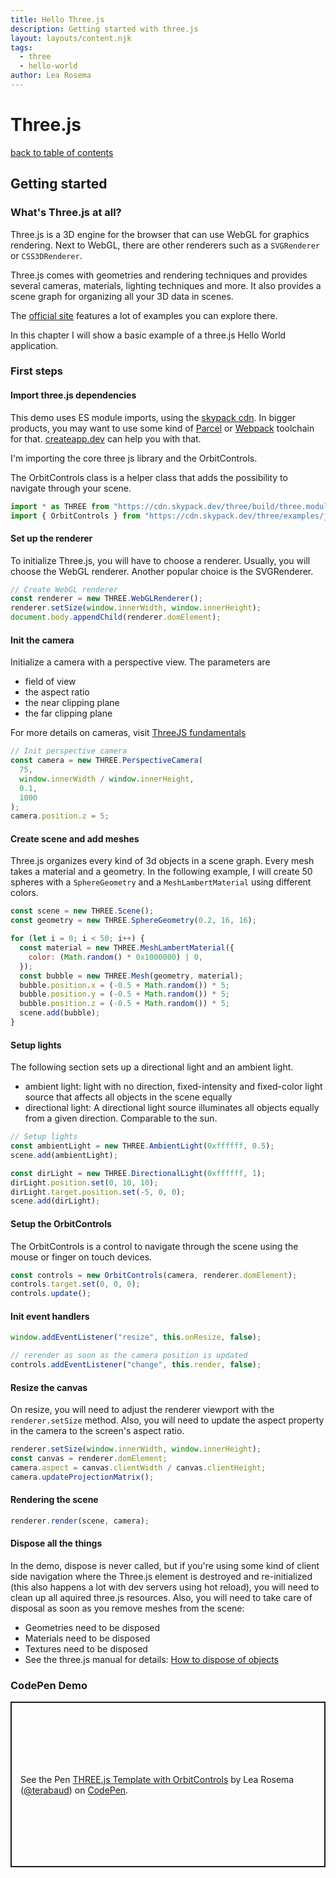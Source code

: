 ```yaml
---
title: Hello Three.js
description: Getting started with three.js
layout: layouts/content.njk
tags:
  - three
  - hello-world
author: Lea Rosema
---
```


# Three.js

[back to table of contents](../)

## Getting started

### What's Three.js at all?

Three.js is a 3D engine for the browser that can use WebGL for graphics rendering. Next to WebGL, there are other renderers such as a `SVGRenderer` or `CSS3DRenderer`.

Three.js comes with geometries and rendering techniques and provides several cameras, materials, lighting techniques and more. It also provides a scene graph for organizing all your 3D data in scenes.

The [official site](https://threejs.org) features a lot of examples you can explore there.

In this chapter I will show a basic example of a three.js Hello World application.

### First steps

#### Import three.js dependencies

This demo uses ES module imports, using the [skypack cdn](https://skypack.dev/). In bigger products, you may want to use some kind of [Parcel](https://parceljs.org/) or [Webpack](https://webpack.js.org/) toolchain for that. [createapp.dev](https://createapp.dev/) can help you with that.

I'm importing the core three js library and the OrbitControls.

The OrbitControls class is a helper class that adds the possibility to navigate through your scene.

```js
import * as THREE from "https://cdn.skypack.dev/three/build/three.module.js";
import { OrbitControls } from "https://cdn.skypack.dev/three/examples/jsm/controls/OrbitControls.js";
```

#### Set up the renderer

To initialize Three.js, you will have to choose a renderer. Usually, you will choose the WebGL renderer. Another popular choice is the SVGRenderer.

```js
// Create WebGL renderer
const renderer = new THREE.WebGLRenderer();
renderer.setSize(window.innerWidth, window.innerHeight);
document.body.appendChild(renderer.domElement);
```

#### Init the camera

Initialize a camera with a perspective view. The parameters are

- field of view
- the aspect ratio
- the near clipping plane
- the far clipping plane

For more details on cameras, visit [ThreeJS fundamentals](https://threejsfundamentals.org/threejs/lessons/threejs-cameras.html)

```js
// Init perspective camera
const camera = new THREE.PerspectiveCamera(
  75,
  window.innerWidth / window.innerHeight,
  0.1,
  1000
);
camera.position.z = 5;
```

#### Create scene and add meshes

Three.js organizes every kind of 3d objects in a scene graph.
Every mesh takes a material and a geometry.
In the following example, I will create 50 spheres with a `SphereGeometry`
and a `MeshLambertMaterial` using different colors.

```js
const scene = new THREE.Scene();
const geometry = new THREE.SphereGeometry(0.2, 16, 16);

for (let i = 0; i < 50; i++) {
  const material = new THREE.MeshLambertMaterial({
    color: (Math.random() * 0x1000000) | 0,
  });
  const bubble = new THREE.Mesh(geometry, material);
  bubble.position.x = (-0.5 + Math.random()) * 5;
  bubble.position.y = (-0.5 + Math.random()) * 5;
  bubble.position.z = (-0.5 + Math.random()) * 5;
  scene.add(bubble);
}
```

#### Setup lights

The following section sets up a directional light and an ambient light.

- ambient light: light with no direction, fixed-intensity and fixed-color light source that affects all objects in the scene equally
- directional light: A directional light source illuminates all objects equally from a given direction. Comparable to the sun.

```js
// Setup lights
const ambientLight = new THREE.AmbientLight(0xffffff, 0.5);
scene.add(ambientLight);

const dirLight = new THREE.DirectionalLight(0xffffff, 1);
dirLight.position.set(0, 10, 10);
dirLight.target.position.set(-5, 0, 0);
scene.add(dirLight);
```

#### Setup the OrbitControls

The OrbitControls is a control to navigate through the scene using the mouse or finger on touch devices.

```js
const controls = new OrbitControls(camera, renderer.domElement);
controls.target.set(0, 0, 0);
controls.update();
```

#### Init event handlers

```js
window.addEventListener("resize", this.onResize, false);

// rerender as soon as the camera position is updated
controls.addEventListener("change", this.render, false);
```

#### Resize the canvas

On resize, you will need to adjust the renderer viewport with the `renderer.setSize` method.
Also, you will need to update the aspect property in the camera to the screen's aspect ratio.

```js
renderer.setSize(window.innerWidth, window.innerHeight);
const canvas = renderer.domElement;
camera.aspect = canvas.clientWidth / canvas.clientHeight;
camera.updateProjectionMatrix();
```

#### Rendering the scene

```js
renderer.render(scene, camera);
```

#### Dispose all the things

In the demo, dispose is never called, but if you're using some kind of client side navigation where the Three.js element is destroyed and re-initialized (this also happens a lot with dev servers using hot reload), you will need to clean up all aquired three.js resources. Also, you will need to take care of disposal as soon as you remove meshes from the scene:

- Geometries need to be disposed
- Materials need to be disposed
- Textures need to be disposed
- See the three.js manual for details: [How to dispose of objects](https://threejs.org/docs/index.html#manual/en/introduction/How-to-dispose-of-objects)

### CodePen Demo

<p class="codepen" data-height="265" data-theme-id="dark" data-default-tab="js,result" data-user="terabaud" data-slug-hash="abNZjWm" style="height: 265px; box-sizing: border-box; display: flex; align-items: center; justify-content: center; border: 2px solid; margin: 1em 0; padding: 1em;" data-pen-title="THREE.js Template with OrbitControls">
  <span>See the Pen <a href="https://codepen.io/terabaud/pen/abNZjWm">
  THREE.js Template with OrbitControls</a> by Lea Rosema (<a href="https://codepen.io/terabaud">@terabaud</a>)
  on <a href="https://codepen.io">CodePen</a>.</span>
</p>
<script async src="https://static.codepen.io/assets/embed/ei.js"></script>
